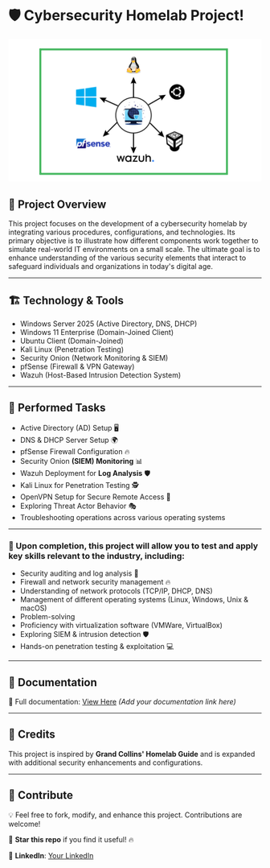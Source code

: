 # 🛡️ Cybersecurity Homelab Project!


![Homelab](Screenshots/homelab.png)


## 🚀 Project Overview

This project focuses on the development of a cybersecurity homelab by integrating various procedures, configurations, and technologies. Its primary objective is to illustrate how different components work together to simulate real-world IT environments on a small scale. The ultimate goal is to enhance understanding of the various security elements that interact to safeguard individuals and organizations in today's digital age.

---
## 🏗️ Technology & Tools


- Windows Server 2025 (Active Directory, DNS, DHCP)
- Windows 11 Enterprise (Domain-Joined Client)
- Ubuntu Client (Domain-Joined)
- Kali Linux (Penetration Testing)
- Security Onion (Network Monitoring & SIEM)
- pfSense (Firewall & VPN Gateway)
- Wazuh (Host-Based Intrusion Detection System)


---
## 🔧 Performed Tasks

- Active Directory (AD) Setup 🖥️  
- DNS & DHCP Server Setup 🌍  
- pfSense Firewall Configuration 🔥  
- Security Onion **(SIEM) Monitoring** 📊  
- Wazuh Deployment for **Log Analysis** 🛡️  
- Kali Linux for Penetration Testing 🕵️   
- OpenVPN Setup for Secure Remote Access 🔑  
- Exploring Threat Actor Behavior 🎭
- Troubleshooting operations across various operating systems


---
### 🧠 Upon completion, this project will allow you to test and apply key skills relevant to the industry, including:

- Security auditing and log analysis 🔎  
- Firewall and network security management 🔥 
- Understanding of network protocols (TCP/IP, DHCP, DNS) 
- Management of different operating systems (Linux, Windows, Unix & macOS) 
- Problem-solving
- Proficiency with virtualization software (VMWare, VirtualBox)
- Exploring SIEM & intrusion detection 🛡️  
- Hands-on penetration testing & exploitation 💻  

---
## 📂 Documentation

📖 Full documentation: [View Here](#) *(Add your documentation link here)*

---
## 📢 Credits
This project is inspired by **Grand Collins' Homelab Guide** and is expanded with additional security enhancements and configurations.

---
## 🤝 Contribute
💡 Feel free to fork, modify, and enhance this project. Contributions are welcome!

🌟 **Star this repo** if you find it useful! 🔥

🔗 **LinkedIn**: [Your LinkedIn](https://www.linkedin.com/in/cyberamanx/) 

